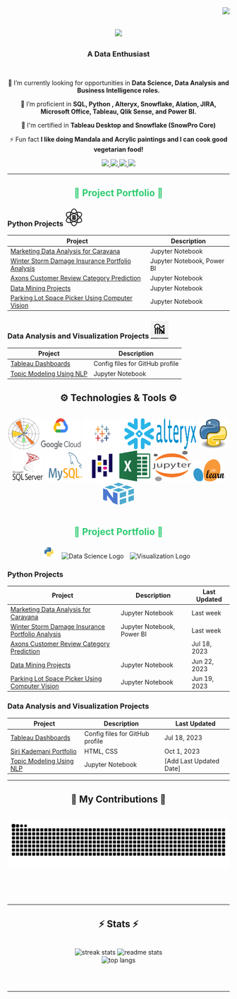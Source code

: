 <img align="right" src="https://visitor-badge.laobi.icu/badge?page_id=sirrikademani.sirrikademani" />


<h1 align="center">
    <img src="https://readme-typing-svg.herokuapp.com/?font=Righteous&size=35&center=true&vCenter=true&width=500&height=70&duration=4000&lines=Hi+There!+👋;+I'm+Siri+Kademani!;" />
</h1>


<h3 align="center">A Data Enthusiast</h3>

<br/>

<div align="center">
 
 🔭 I’m currently looking for opportunities in **Data Science, Data Analysis and Business Intelligence roles.**
 
 🌱 I’m proficient in **SQL, Python , Alteryx, Snowflake, Alation, JIRA, Microsoft Office, Tableau, Qlik Sense, and Power BI.**

💬 I'm certified in **Tableau Desktop and Snowflake (SnowPro Core)**

⚡ Fun fact **I like doing Mandala and Acrylic paintings and I can cook good vegetarian food!**

 </div>
 
<div align="center"> 
  <a href="mailto:skademan@asu.edu">
    <img src="https://img.shields.io/badge/Gmail-333333?style=for-the-badge&logo=gmail&logoColor=red" />
  </a>
  <a href="https://www.linkedin.com/in/sirimk/" target="_blank">
    <img src="https://img.shields.io/badge/LinkedIn-0077B5?style=for-the-badge&logo=linkedin&logoColor=white" target="_blank" />
  </a>
  <a href="https://sirrikademani.github.io/Siri_Kademani.github.io/" target="_blank">
     <img src="https://img.shields.io/badge/Portfolio-FF5722?style=for-the-badge&logo=todoist&logoColor=white" target="_blank" /> <!-- sqlite, safari, google-chrome are other good icon options -->
  </a>
  <a href="https://public.tableau.com/app/profile/siri1111/vizzes" target="_blank">
     <img src="https://img.shields.io/badge/Tableau-ECD53F?style=for-the-badge&logo=todoist&logoColor=Green" target="_blank" /> <!-- sqlite, safari, google-chrome are other good icon options -->
  </a>
</div>

 <hr/>
 
</div>

<div align="center">
    <h2 style="color: #2ecc71;">🚀 Project Portfolio 🚀</h2>
</div>


### Python Projects <img src="./images/datascience.png" alt="Data Science Logo" width="40" height="40" />
| Project | Description |
| --- | --- | 
| [Marketing Data Analysis for Caravana](https://github.com/YourUsername/Marketing-Data-Analysis-for-Caravana) | Jupyter Notebook | 
| [Winter Storm Damage Insurance Portfolio Analysis](https://github.com/YourUsername/Winter-Storm-Damage-Insurance-portfolio-analysis-using-Power-BI) | Jupyter Notebook, Power BI | 
| [Axons Customer Review Category Prediction](https://github.com/YourUsername/Axons-Customer-Review-Category-prediction) | Jupyter Notebook | 
| [Data Mining Projects](https://github.com/YourUsername/DataMiningProjects) | Jupyter Notebook | 
| [Parking Lot Space Picker Using Computer Vision](https://github.com/YourUsername/ParkingLot-Space-Picker-Using-ComputerVision) | Jupyter Notebook | 

### Data Analysis and Visualization Projects <img src="./images/dataanalysis.png" alt="Data Analysis Logo" width="40" height="40" />
| Project | Description |
| --- | --- | 
| [Tableau Dashboards](https://github.com/YourUsername/Tableau-Dashboards) | Config files for GitHub profile | 
| [Topic Modeling Using NLP](https://github.com/YourUsername/Topic-Modeling-Using-NLP) | Jupyter Notebook | 
</div>

<div align="center">
  <h2>⚙️ Technologies & Tools ⚙️</h2>
  <br/>
  <img src="./images/matplot.png" alt="Matplotlib Logo" width="70" height="70" />
  <img src="./images/gcp.png" alt="GCP Logo" width="90" height="70" />
  <img src="./images/tableau.png" alt="Tableau" width="90" height="70" />
  <img src="./images/snowflake.png" alt="snowflake Logo" width="70" height="70" />
  <img src="./images/alteryx.png" alt="Alteryx Logo" width="90" height="70" />
  <img src="./images/python.png" alt="Python" width="70" height="70" />
  <img src="./images/sqlserver.png" alt="Microsoft SQL Logo" width="70" height="70" />
  <img src="./images/mysql.png" alt="My SQL Logo" width="90" height="70" />
  <img src="./images/pandas.png" alt="Pandas Logo" width="70" height="70" />
  <img src="./images/excel.png" alt="MS Excel Logo" width="70" height="70" />
  <img src="./images/jupyter.png" alt="Jupyter logo" width="90" height="70" />
  <img src="./images/sklearn.png" alt="SKlearn Logo" width="70" height="50" />
  <img src="./images/numpy.png" alt="Numpy Logo" width="70" height="50" />
  <br/>
</div>


<br/>

<div align="center">
  <h2 style="color: #2ecc71;">🚀 Project Portfolio 🚀</h2>
</div>

<div align="center">
  <img src="https://raw.githubusercontent.com/github/explore/main/topics/python/python.png" alt="Python Logo" width="30" height="30" style="margin-right: 10px;" />
  <img src="https://raw.githubusercontent.com/github/explore/main/topics/data-science/data-science.png" alt="Data Science Logo" width="30" height="30" style="margin-right: 10px;" />
  <img src="https://raw.githubusercontent.com/github/explore/main/topics/visualization/visualization.png" alt="Visualization Logo" width="30" height="30" style="margin-right: 10px;" />
</div>

### Python Projects
| Project | Description | Last Updated |
| --- | --- | --- |
| [Marketing Data Analysis for Caravana](https://github.com/YourUsername/Marketing-Data-Analysis-for-Caravana) | Jupyter Notebook | Last week |
| [Winter Storm Damage Insurance Portfolio Analysis](https://github.com/YourUsername/Winter-Storm-Damage-Insurance-portfolio-analysis-using-Power-BI) | Jupyter Notebook, Power BI | Last week |
| [Axons Customer Review Category Prediction](https://github.com/YourUsername/Axons-Customer-Review-Category-prediction) | | Jul 18, 2023 |
| [Data Mining Projects](https://github.com/YourUsername/DataMiningProjects) | Jupyter Notebook | Jun 22, 2023 |
| [Parking Lot Space Picker Using Computer Vision](https://github.com/YourUsername/ParkingLot-Space-Picker-Using-ComputerVision) | Jupyter Notebook | Jun 19, 2023 |

### Data Analysis and Visualization Projects
| Project | Description | Last Updated |
| --- | --- | --- |
| [Tableau Dashboards](https://github.com/YourUsername/Tableau-Dashboards) | Config files for GitHub profile | Jul 18, 2023 |
| [Siri Kademani Portfolio](https://github.com/YourUsername/Siri_Kademani.github.io) | HTML, CSS | Oct 1, 2023 |
| [Topic Modeling Using NLP](https://github.com/YourUsername/Topic-Modeling-Using-NLP) | Jupyter Notebook | [Add Last Updated Date] |
</div>

<hr/>

<div align="center">
  <h2>🐍 My Contributions 🐍</h2>
  <br>
  <img alt="snake eating my contributions" src="https://raw.githubusercontent.com/sirrikademani/sirrikademani/output/github-contribution-grid-snake.svg" />
  
  <br/><br/><br/>
</div>

<hr/>

<h2 align="center">⚡ Stats ⚡</h2>
<br>
<div align=center>
  <img width=390 src="https://streak-stats.demolab.com/?user=sirrikademani&count_private=true&theme=react&border_radius=10" alt="streak stats"/>
  <img width=390 src="https://github-readme-stats.vercel.app/api?username=sirrikademani&count_private=true&show_icons=true&theme=react&rank_icon=github&border_radius=10" alt="readme stats" />
  <br/>
  <img width=325 align="center" src="https://github-readme-stats.vercel.app/api/top-langs/?username=salesp07&hide=HTML&langs_count=8&layout=compact&theme=react&border_radius=10&size_weight=0.5&count_weight=0.5&exclude_repo=github-readme-stats" alt="top langs" />
</div>

<br/><br/>

<hr/>

<br/>

